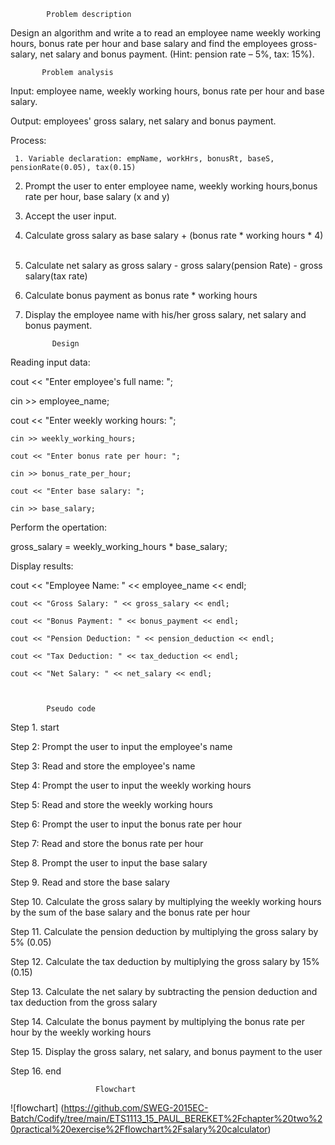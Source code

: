             Problem description   
 

Design an algorithm and write a to read an employee name weekly working 
hours, bonus rate per hour and base salary and find the employees gross-salary, 
net salary and bonus payment. (Hint: pension rate – 5%, tax: 15%).  
 

           Problem analysis 

Input: employee name, weekly working hours, bonus rate per hour and base salary. 

Output: employees' gross salary, net salary and bonus payment. 
     

Process:  

     1. Variable declaration: empName, workHrs, bonusRt, baseS, pensionRate(0.05), tax(0.15) 

 2. Prompt the user to enter employee name, weekly working hours,bonus rate per hour, base salary     (x and y) 

 3. Accept the user input. 
 
 4. Calculate gross salary as base salary + (bonus rate * working hours * 4) 
 
 5. Calculate net salary as gross salary - gross salary(pension Rate) - gross salary(tax rate) 

 6. Calculate bonus payment as bonus rate * working hours 
 
 7. Display the employee name with his/her gross salary, net salary and bonus payment. 

              Design 

Reading input data:  

cout << "Enter employee's full name: "; 

 cin >> employee_name; 

cout << "Enter weekly working hours: "; 

    cin >> weekly_working_hours; 

    cout << "Enter bonus rate per hour: "; 

    cin >> bonus_rate_per_hour; 

    cout << "Enter base salary: "; 

    cin >> base_salary; 

 

 

Perform the opertation: 

gross_salary = weekly_working_hours * base_salary;    

Display results: 

   cout << "Employee Name: " << employee_name << endl; 

    cout << "Gross Salary: " << gross_salary << endl; 

    cout << "Bonus Payment: " << bonus_payment << endl; 

    cout << "Pension Deduction: " << pension_deduction << endl; 

    cout << "Tax Deduction: " << tax_deduction << endl; 

    cout << "Net Salary: " << net_salary << endl; 

  

            Pseudo code  

Step 1. start 

Step 2: Prompt the user to input the employee's name 

Step 3: Read and store the employee's name 

  

Step 4: Prompt the user to input the weekly working hours 

Step 5: Read and store the weekly working hours 

  

Step 6: Prompt the user to input the bonus rate per hour 

Step 7: Read and store the bonus rate per hour 

  

Step 8. Prompt the user to input the base salary 

Step 9. Read and store the base salary 

  

Step 10. Calculate the gross salary by multiplying the weekly working hours by the sum of the base salary and the bonus rate per hour 

Step 11. Calculate the pension deduction by multiplying the gross salary by 5% (0.05) 

Step 12. Calculate the tax deduction by multiplying the gross salary by 15% (0.15) 

Step 13. Calculate the net salary by subtracting the pension deduction and tax deduction from the gross salary 

Step 14. Calculate the bonus payment by multiplying the bonus rate per hour by the weekly working hours 

Step 15. Display the gross salary, net salary, and bonus payment to the user 

Step 16. end

                       Flowchart
                   
![flowchart] (https://github.com/SWEG-2015EC-Batch/Codify/tree/main/ETS1113_15_PAUL_BEREKET%2Fchapter%20two%20practical%20exercise%2Fflowchart%2Fsalary%20calculator)